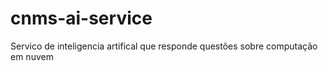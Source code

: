 # cnms-ai-service
Servico de inteligencia artifical que responde questões sobre computação em nuvem
